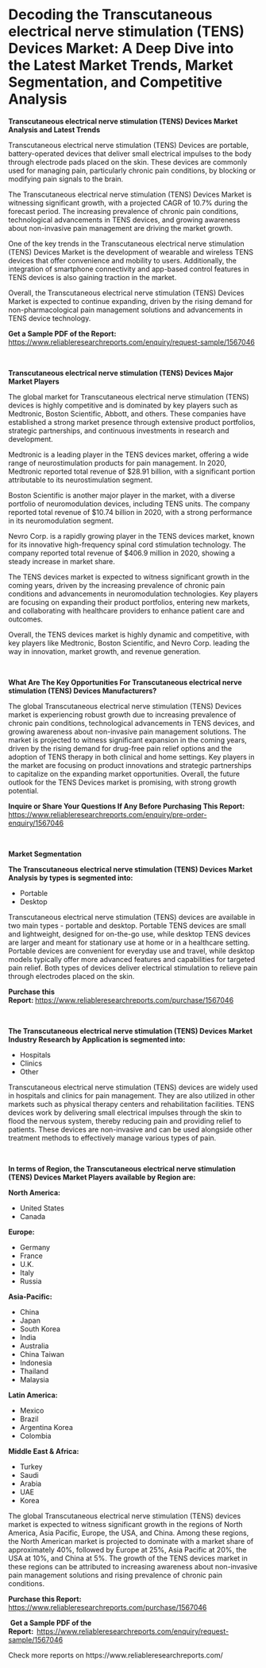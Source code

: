 <p><h1>Decoding the Transcutaneous electrical nerve stimulation (TENS) Devices Market: A Deep Dive into the Latest Market Trends, Market Segmentation, and Competitive Analysis</h1></p><p><strong>Transcutaneous electrical nerve stimulation (TENS) Devices Market Analysis and Latest Trends</strong></p>
<p><p>Transcutaneous electrical nerve stimulation (TENS) Devices are portable, battery-operated devices that deliver small electrical impulses to the body through electrode pads placed on the skin. These devices are commonly used for managing pain, particularly chronic pain conditions, by blocking or modifying pain signals to the brain.</p><p>The Transcutaneous electrical nerve stimulation (TENS) Devices Market is witnessing significant growth, with a projected CAGR of 10.7% during the forecast period. The increasing prevalence of chronic pain conditions, technological advancements in TENS devices, and growing awareness about non-invasive pain management are driving the market growth.</p><p>One of the key trends in the Transcutaneous electrical nerve stimulation (TENS) Devices Market is the development of wearable and wireless TENS devices that offer convenience and mobility to users. Additionally, the integration of smartphone connectivity and app-based control features in TENS devices is also gaining traction in the market.</p><p>Overall, the Transcutaneous electrical nerve stimulation (TENS) Devices Market is expected to continue expanding, driven by the rising demand for non-pharmacological pain management solutions and advancements in TENS device technology.</p></p>
<p><strong>Get a Sample PDF of the Report:&nbsp;</strong> <a href="https://www.reliableresearchreports.com/enquiry/request-sample/1567046">https://www.reliableresearchreports.com/enquiry/request-sample/1567046</a></p>
<p>&nbsp;</p>
<p><strong>Transcutaneous electrical nerve stimulation (TENS) Devices Major Market Players</strong></p>
<p><p>The global market for Transcutaneous electrical nerve stimulation (TENS) devices is highly competitive and is dominated by key players such as Medtronic, Boston Scientific, Abbott, and others. These companies have established a strong market presence through extensive product portfolios, strategic partnerships, and continuous investments in research and development.</p><p>Medtronic is a leading player in the TENS devices market, offering a wide range of neurostimulation products for pain management. In 2020, Medtronic reported total revenue of $28.91 billion, with a significant portion attributable to its neurostimulation segment.</p><p>Boston Scientific is another major player in the market, with a diverse portfolio of neuromodulation devices, including TENS units. The company reported total revenue of $10.74 billion in 2020, with a strong performance in its neuromodulation segment.</p><p>Nevro Corp. is a rapidly growing player in the TENS devices market, known for its innovative high-frequency spinal cord stimulation technology. The company reported total revenue of $406.9 million in 2020, showing a steady increase in market share.</p><p>The TENS devices market is expected to witness significant growth in the coming years, driven by the increasing prevalence of chronic pain conditions and advancements in neuromodulation technologies. Key players are focusing on expanding their product portfolios, entering new markets, and collaborating with healthcare providers to enhance patient care and outcomes.</p><p>Overall, the TENS devices market is highly dynamic and competitive, with key players like Medtronic, Boston Scientific, and Nevro Corp. leading the way in innovation, market growth, and revenue generation.</p></p>
<p>&nbsp;</p>
<p><strong>What Are The Key Opportunities For Transcutaneous electrical nerve stimulation (TENS) Devices Manufacturers?</strong></p>
<p><p>The global Transcutaneous electrical nerve stimulation (TENS) Devices market is experiencing robust growth due to increasing prevalence of chronic pain conditions, technological advancements in TENS devices, and growing awareness about non-invasive pain management solutions. The market is projected to witness significant expansion in the coming years, driven by the rising demand for drug-free pain relief options and the adoption of TENS therapy in both clinical and home settings. Key players in the market are focusing on product innovations and strategic partnerships to capitalize on the expanding market opportunities. Overall, the future outlook for the TENS Devices market is promising, with strong growth potential.</p></p>
<p><strong>Inquire or Share Your Questions If Any Before Purchasing This Report:</strong> <a href="https://www.reliableresearchreports.com/enquiry/pre-order-enquiry/1567046">https://www.reliableresearchreports.com/enquiry/pre-order-enquiry/1567046</a></p>
<p>&nbsp;</p>
<p><strong>Market Segmentation</strong></p>
<p><strong>The Transcutaneous electrical nerve stimulation (TENS) Devices Market Analysis by types is segmented into:</strong></p>
<p><ul><li>Portable</li><li>Desktop</li></ul></p>
<p><p>Transcutaneous electrical nerve stimulation (TENS) devices are available in two main types - portable and desktop. Portable TENS devices are small and lightweight, designed for on-the-go use, while desktop TENS devices are larger and meant for stationary use at home or in a healthcare setting. Portable devices are convenient for everyday use and travel, while desktop models typically offer more advanced features and capabilities for targeted pain relief. Both types of devices deliver electrical stimulation to relieve pain through electrodes placed on the skin.</p></p>
<p><strong>Purchase this Report:&nbsp;</strong><a href="https://www.reliableresearchreports.com/purchase/1567046">https://www.reliableresearchreports.com/purchase/1567046</a></p>
<p>&nbsp;</p>
<p><strong>The Transcutaneous electrical nerve stimulation (TENS) Devices Market Industry Research by Application is segmented into:</strong></p>
<p><ul><li>Hospitals</li><li>Clinics</li><li>Other</li></ul></p>
<p><p>Transcutaneous electrical nerve stimulation (TENS) devices are widely used in hospitals and clinics for pain management. They are also utilized in other markets such as physical therapy centers and rehabilitation facilities. TENS devices work by delivering small electrical impulses through the skin to flood the nervous system, thereby reducing pain and providing relief to patients. These devices are non-invasive and can be used alongside other treatment methods to effectively manage various types of pain.</p></p>
<p>&nbsp;</p>
<p><strong>In terms of Region, the Transcutaneous electrical nerve stimulation (TENS) Devices Market Players available by Region are:</strong></p>
<p>
    <p> <strong> North America: </strong>
        <ul>
            <li>United States</li>
            <li>Canada</li>
        </ul>
        </p> 
    <p> <strong> Europe: </strong>
        <ul>
            <li>Germany</li>
            <li>France</li>
            <li>U.K.</li>
            <li>Italy</li>
            <li>Russia</li>
        </ul>
        </p> 
    <p> <strong> Asia-Pacific: </strong>
        <ul>
            <li>China</li>
            <li>Japan</li>
            <li>South Korea</li>
            <li>India</li>
            <li>Australia</li>
            <li>China Taiwan</li>
            <li>Indonesia</li>
            <li>Thailand</li>
            <li>Malaysia</li>
        </ul>
        </p> 
    <p> <strong> Latin America: </strong>
        <ul>
            <li>Mexico</li>
            <li>Brazil</li>
            <li>Argentina Korea</li>
            <li>Colombia</li>
        </ul>
        </p> 
    <p> <strong> Middle East & Africa: </strong>
        <ul>
            <li>Turkey</li>
            <li>Saudi</li>
            <li>Arabia</li>
            <li>UAE</li>
            <li>Korea</li>
        </ul>
    </p>
    </p>
<p><p>The global Transcutaneous electrical nerve stimulation (TENS) devices market is expected to witness significant growth in the regions of North America, Asia Pacific, Europe, the USA, and China. Among these regions, the North American market is projected to dominate with a market share of approximately 40%, followed by Europe at 25%, Asia Pacific at 20%, the USA at 10%, and China at 5%. The growth of the TENS devices market in these regions can be attributed to increasing awareness about non-invasive pain management solutions and rising prevalence of chronic pain conditions.</p></p>
<p><strong>Purchase this Report: </strong><a href="https://www.reliableresearchreports.com/purchase/1567046">https://www.reliableresearchreports.com/purchase/1567046</a></p>
<p>&nbsp;<strong>Get a Sample PDF of the Report:&nbsp;&nbsp;</strong><a href="https://www.reliableresearchreports.com/enquiry/request-sample/1567046">https://www.reliableresearchreports.com/enquiry/request-sample/1567046</a></p>
<p><strong></strong></p>
<p>Check more reports on https://www.reliableresearchreports.com/</p>